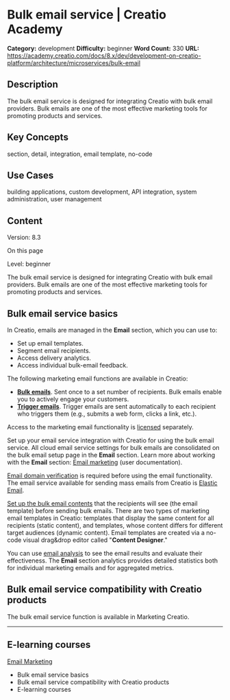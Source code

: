 # Bulk email service | Creatio Academy

**Category:** development **Difficulty:** beginner **Word Count:** 330 **URL:**
https://academy.creatio.com/docs/8.x/dev/development-on-creatio-platform/architecture/microservices/bulk-email

## Description

The bulk email service is designed for integrating Creatio with bulk email
providers. Bulk emails are one of the most effective marketing tools for
promoting products and services.

## Key Concepts

section, detail, integration, email template, no-code

## Use Cases

building applications, custom development, API integration, system
administration, user management

## Content

Version: 8.3

On this page

Level: beginner

The bulk email service is designed for integrating Creatio with bulk email
providers. Bulk emails are one of the most effective marketing tools for
promoting products and services.

## Bulk email service basics​

In Creatio, emails are managed in the **Email** section, which you can use to:

- Set up email templates.
- Segment email recipients.
- Access delivery analytics.
- Access individual bulk-email feedback.

The following marketing email functions are available in Creatio:

- [**Bulk emails**](https://academy.creatio.com/documents?ver=8.3&id=1501). Sent
  once to a set number of recipients. Bulk emails enable you to actively engage
  your customers.
- [**Trigger emails**](https://academy.creatio.com/documents?ver=8.3&id=1506).
  Trigger emails are sent automatically to each recipient who triggers them
  (e.g., submits a web form, clicks a link, etc.).

Access to the marketing email functionality is
[licensed](https://academy.creatio.com/documents?ver=8.3&id=1264) separately.

Set up your email service integration with Creatio for using the bulk email
service. All cloud email service settings for bulk emails are consolidated on
the bulk email setup page in the **Email** section. Learn more about working
with the **Email** section:
[Email marketing](https://academy.creatio.com/docs/8.x/creatio-apps/category/email-marketing)
(user documentation).

[Email domain verification](https://academy.creatio.com/docs/8.x/setup-and-administration/8.0/category/email-domain-verification)
is required before using the email functionality. The email service available
for sending mass emails from Creatio is
[Elastic Email](https://academy.creatio.com/documents?ver=8.3&id=1714).

[Set up the bulk email contents](https://academy.creatio.com/documents?ver=8.3&id=1974&anchor=title-1572-2)
that the recipients will see (the email template) before sending bulk emails.
There are two types of marketing email templates in Creatio: templates that
display the same content for all recipients (static content), and templates,
whose content differs for different target audiences (dynamic content). Email
templates are created via a no-code visual drag&drop editor called "**Content
Designer**."

You can use
[email analysis](https://academy.creatio.com/documents?ver=8.3&id=1741) to see
the email results and evaluate their effectiveness. The **Email** section
analytics provides detailed statistics both for individual marketing emails and
for aggregated metrics.

## Bulk email service compatibility with Creatio products​

The bulk email service function is available in Marketing Creatio.

---

## E-learning courses​

[Email Marketing](https://academy.creatio.com/group/90/module/157/answer/521)

- Bulk email service basics
- Bulk email service compatibility with Creatio products
- E-learning courses
